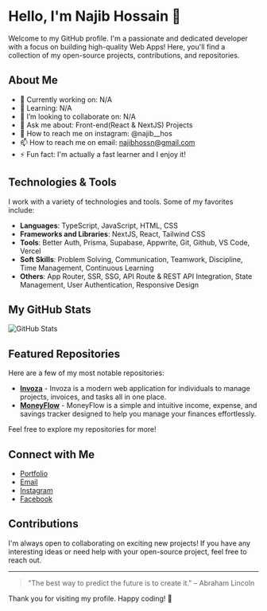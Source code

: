 # Hello, I'm Najib Hossain 👋

Welcome to my GitHub profile. I'm a passionate and dedicated developer with a focus on building high-quality Web Apps! Here, you'll find a collection of my open-source projects, contributions, and repositories.

## About Me

- 🔭 Currently working on: N/A
- 🌱 Learning: N/A
- 👯 I’m looking to collaborate on: N/A
- 🤔 Ask me about: Front-end(React & NextJS) Projects
- 💬 How to reach me on instagram: @najib__hos
- 📫 How to reach me on email: najibhossn@gmail.com
- ⚡ Fun fact: I'm actually a fast learner and I enjoy it!

## Technologies & Tools

I work with a variety of technologies and tools. Some of my favorites include:

- **Languages**: TypeScript, JavaScript, HTML, CSS
- **Frameworks and Libraries**: NextJS, React, Tailwind CSS  
- **Tools**: Better Auth, Prisma, Supabase, Appwrite, Git, Github, VS Code, Vercel
- **Soft Skills**: Problem Solving, Communication, Teamwork, Discipline, Time Management, Continuous Learning
- **Others**: App Router, SSR, SSG, API Route & REST API Integration, State Management, User Authentication, Responsive Design
  
## My GitHub Stats

![GitHub Stats](https://github-readme-stats.vercel.app/api?username=NajibHos&show_icons=true&hide_title=true&count_private=true&hide=prs&theme=radical)

## Featured Repositories

Here are a few of my most notable repositories:

- [**Invoza**](https://github.com/NajibHos/Invoza) - Invoza is a modern web application for individuals to manage projects, invoices, and tasks all in one place.
- [**MoneyFlow**](https://github.com/NajibHos/MoneyFlow) - MoneyFlow is a simple and intuitive income, expense, and savings tracker designed to help you manage your finances effortlessly. 


Feel free to explore my repositories for more!

## Connect with Me


- [Portfolio](https://najibdev.vercel.app)
- [Email](mailto:najibhossn@gmail.com)
- [Instagram](https://www.instagram.com/najib__hos)
- [Facebook](https://www.facebook.com/profile.php?id=61576005703711)


## Contributions

I'm always open to collaborating on exciting new projects! If you have any interesting ideas or need help with your open-source project, feel free to reach out.

---

> "The best way to predict the future is to create it." – Abraham Lincoln

Thank you for visiting my profile. Happy coding! 🚀
